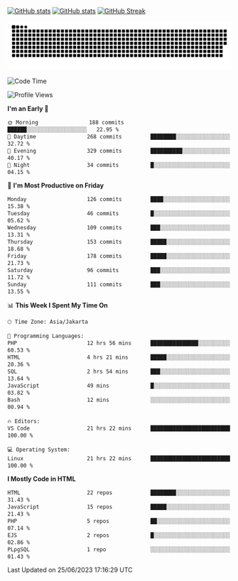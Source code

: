 [![GitHub stats](https://github-readme-stats.vercel.app/api?username=aurelioklv&card_width=500&show_icons=true&rank_icon=github&theme=solarized-dark#gh-dark-mode-only)](https://github.com/anuraghazra/github-readme-stats#gh-dark-mode-only)
[![GitHub stats](https://github-readme-stats.vercel.app/api?username=aurelioklv&card_width=500&show_icons=true&rank_icon=github&theme=buefy#gh-light-mode-only)](https://github.com/anuraghazra/github-readme-stats#gh-light-mode-only)
[![GitHub Streak](https://streak-stats.demolab.com/?user=aurelioklv&card_width=336&theme=solarized-dark)](https://git.io/streak-stats)

<picture>
  <source media="(prefers-color-scheme: dark)" srcset="https://raw.githubusercontent.com/aurelioklv/aurelioklv/snake-output/github-contribution-grid-snake-dark.svg">
  <source media="(prefers-color-scheme: light)" srcset="https://raw.githubusercontent.com/aurelioklv/aurelioklv/snake-output/github-contribution-grid-snake.svg">
  <img alt="github contribution grid snake animation" src="https://raw.githubusercontent.com/aurelioklv/aurelioklv/snake-output/github-contribution-grid-snake.svg">
</picture>

<!--START_SECTION:waka-->
![Code Time](http://img.shields.io/badge/Code%20Time-78%20hrs%2022%20mins-blue)

![Profile Views](http://img.shields.io/badge/Profile%20Views-18-blue)

**I'm an Early 🐤** 

```text
🌞 Morning                188 commits         ██████░░░░░░░░░░░░░░░░░░░   22.95 % 
🌆 Daytime                268 commits         ████████░░░░░░░░░░░░░░░░░   32.72 % 
🌃 Evening                329 commits         ██████████░░░░░░░░░░░░░░░   40.17 % 
🌙 Night                  34 commits          █░░░░░░░░░░░░░░░░░░░░░░░░   04.15 % 
```
📅 **I'm Most Productive on Friday** 

```text
Monday                   126 commits         ████░░░░░░░░░░░░░░░░░░░░░   15.38 % 
Tuesday                  46 commits          █░░░░░░░░░░░░░░░░░░░░░░░░   05.62 % 
Wednesday                109 commits         ███░░░░░░░░░░░░░░░░░░░░░░   13.31 % 
Thursday                 153 commits         █████░░░░░░░░░░░░░░░░░░░░   18.68 % 
Friday                   178 commits         █████░░░░░░░░░░░░░░░░░░░░   21.73 % 
Saturday                 96 commits          ███░░░░░░░░░░░░░░░░░░░░░░   11.72 % 
Sunday                   111 commits         ███░░░░░░░░░░░░░░░░░░░░░░   13.55 % 
```


📊 **This Week I Spent My Time On** 

```text
🕑︎ Time Zone: Asia/Jakarta

💬 Programming Languages: 
PHP                      12 hrs 56 mins      ███████████████░░░░░░░░░░   60.53 % 
HTML                     4 hrs 21 mins       █████░░░░░░░░░░░░░░░░░░░░   20.36 % 
SQL                      2 hrs 54 mins       ███░░░░░░░░░░░░░░░░░░░░░░   13.64 % 
JavaScript               49 mins             █░░░░░░░░░░░░░░░░░░░░░░░░   03.82 % 
Bash                     12 mins             ░░░░░░░░░░░░░░░░░░░░░░░░░   00.94 % 

🔥 Editors: 
VS Code                  21 hrs 22 mins      █████████████████████████   100.00 % 

💻 Operating System: 
Linux                    21 hrs 22 mins      █████████████████████████   100.00 % 
```

**I Mostly Code in HTML** 

```text
HTML                     22 repos            ████████░░░░░░░░░░░░░░░░░   31.43 % 
JavaScript               15 repos            █████░░░░░░░░░░░░░░░░░░░░   21.43 % 
PHP                      5 repos             ██░░░░░░░░░░░░░░░░░░░░░░░   07.14 % 
EJS                      2 repos             █░░░░░░░░░░░░░░░░░░░░░░░░   02.86 % 
PLpgSQL                  1 repo              ░░░░░░░░░░░░░░░░░░░░░░░░░   01.43 % 
```




 Last Updated on 25/06/2023 17:16:29 UTC
<!--END_SECTION:waka-->
